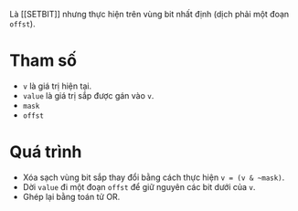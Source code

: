 Là [[SETBIT]] nhưng thực hiện trên vùng bit nhất định (dịch phải một đoạn `offst`).
# Tham số
- `v` là giá trị hiện tại.
- `value` là giá trị sắp được gán vào `v`.
- `mask`
- `offst`
# Quá trình
- Xóa sạch vùng bit sắp thay đổi bằng cách thực hiện `v = (v & ~mask)`.
- Dời `value` đi một đoạn `offst` để giữ nguyên các bit dưới của `v`.
- Ghép lại bằng toán tử OR.